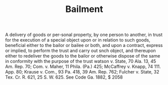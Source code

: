 ---
title: Bailment
letter: B
permalink: "/definitions/bld-bailment.html"
body: A delivery of goods or per-sonal property, by one person to another, in trust
  for the execution of a special object upon or in relation to such goods, beneficial
  either to the bailor or bailee or both, and upon a contract, express or implied,
  to perform the trust and carry out snch object, and thereupon either to redeliver
  the goods to the bailor or otherwise dispose of the same in conformity with the
  purpose of the trust watson v. State, 70 Ala. 13, 45 Am. Rep. 70; Com. v. Maher,
  11 Phila. (Pa.) 425; McCaffrey v. Knapp, 74 111. App. 80; Krause v. Com., 93 Pa.
  418, 39 Am. Rep. 762; Fulcher v. State, 32 Tex. Cr. R. 621, 25 S. W. 625. See Code
  Ga. 1882, $ 2058
published_at: '2018-07-07'
source: Black's Law Dictionary 2nd Ed (1910)
layout: post
---
